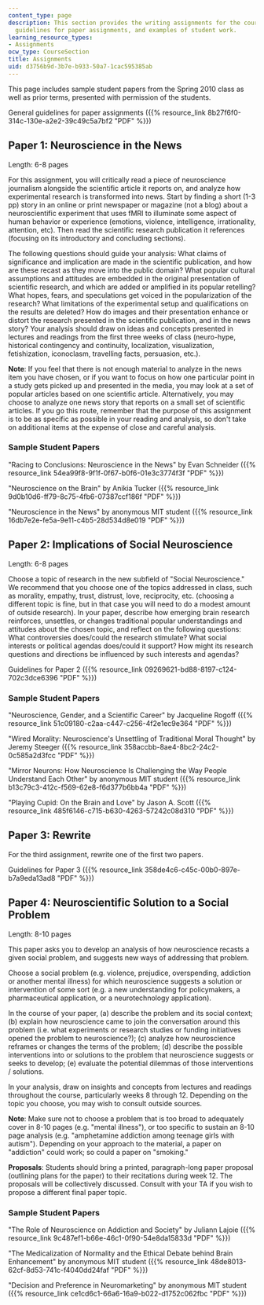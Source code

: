 ```yaml
---
content_type: page
description: This section provides the writing assignments for the course, general
  guidelines for paper assignments, and examples of student work.
learning_resource_types:
- Assignments
ocw_type: CourseSection
title: Assignments
uid: d3756b9d-3b7e-b933-50a7-1cac595385ab
---
```


This page includes sample student papers from the Spring 2010 class as well as prior terms, presented with permission of the students.

General guidelines for paper assignments ({{% resource_link 8b27f6f0-314c-130e-a2e2-39c49c5a7bf2 "PDF" %}})

Paper 1: Neuroscience in the News
---------------------------------

Length: 6-8 pages

For this assignment, you will critically read a piece of neuroscience journalism alongside the scientific article it reports on, and analyze how experimental research is transformed into news. Start by finding a short (1-3 pp) story in an online or print newspaper or magazine (not a blog) about a neuroscientific experiment that uses fMRI to illuminate some aspect of human behavior or experience (emotions, violence, intelligence, irrationality, attention, etc). Then read the scientific research publication it references (focusing on its introductory and concluding sections).

The following questions should guide your analysis: What claims of significance and implication are made in the scientific publication, and how are these recast as they move into the public domain? What popular cultural assumptions and attitudes are embedded in the original presentation of scientific research, and which are added or amplified in its popular retelling? What hopes, fears, and speculations get voiced in the popularization of the research? What limitations of the experimental setup and qualifications on the results are deleted? How do images and their presentation enhance or distort the research presented in the scientific publication, and in the news story? Your analysis should draw on ideas and concepts presented in lectures and readings from the first three weeks of class (neuro-hype, historical contingency and continuity, localization, visualization, fetishization, iconoclasm, travelling facts, persuasion, etc.).

**Note**: If you feel that there is not enough material to analyze in the news item you have chosen, or if you want to focus on how one particular point in a study gets picked up and presented in the media, you may look at a set of popular articles based on one scientific article. Alternatively, you may choose to analyze one news story that reports on a small set of scientific articles. If you go this route, remember that the purpose of this assignment is to be as specific as possible in your reading and analysis, so don't take on additional items at the expense of close and careful analysis.

### Sample Student Papers

"Racing to Conclusions: Neuroscience in the News" by Evan Schneider ({{% resource_link 54ea99f8-9f1f-0f67-b0f6-01e3c3774f3f "PDF" %}})

"Neuroscience on the Brain" by Anikia Tucker ({{% resource_link 9d0b10d6-ff79-8c75-4fb6-07387ccf186f "PDF" %}})

"Neuroscience in the News" by anonymous MIT student ({{% resource_link 16db7e2e-fe5a-9e11-c4b5-28d534d8e019 "PDF" %}})

Paper 2: Implications of Social Neuroscience
--------------------------------------------

Length: 6-8 pages

Choose a topic of research in the new subfield of "Social Neuroscience." We recommend that you choose one of the topics addressed in class, such as morality, empathy, trust, distrust, love, reciprocity, etc. (choosing a different topic is fine, but in that case you will need to do a modest amount of outside research). In your paper, describe how emerging brain research reinforces, unsettles, or changes traditional popular understandings and attitudes about the chosen topic, and reflect on the following questions: What controversies does/could the research stimulate? What social interests or political agendas does/could it support? How might its research questions and directions be influenced by such interests and agendas?

Guidelines for Paper 2 ({{% resource_link 09269621-bd88-8197-c124-702c3dce6396 "PDF" %}})

### Sample Student Papers

"Neuroscience, Gender, and a Scientific Career" by Jacqueline Rogoff ({{% resource_link 51c09180-c2aa-c447-c256-4f2e1ec9e364 "PDF" %}})

"Wired Morality: Neuroscience's Unsettling of Traditional Moral Thought" by Jeremy Steeger ({{% resource_link 358accbb-8ae4-8bc2-24c2-0c585a2d3fcc "PDF" %}})

"Mirror Neurons: How Neuroscience Is Challenging the Way People Understand Each Other" by anonymous MIT student ({{% resource_link b13c79c3-412c-f569-62e8-f6d377b6bb4a "PDF" %}})

"Playing Cupid: On the Brain and Love" by Jason A. Scott ({{% resource_link 485f6146-c715-b630-4263-57242c08d310 "PDF" %}})

Paper 3: Rewrite
----------------

For the third assignment, rewrite one of the first two papers.

Guidelines for Paper 3 ({{% resource_link 358de4c6-c45c-00b0-897e-b7a9eda13ad8 "PDF" %}})

Paper 4: Neuroscientific Solution to a Social Problem
-----------------------------------------------------

Length: 8-10 pages

This paper asks you to develop an analysis of how neuroscience recasts a given social problem, and suggests new ways of addressing that problem.

Choose a social problem (e.g. violence, prejudice, overspending, addiction or another mental illness) for which neuroscience suggests a solution or intervention of some sort (e.g. a new understanding for policymakers, a pharmaceutical application, or a neurotechnology application).

In the course of your paper, (a) describe the problem and its social context; (b) explain how neuroscience came to join the conversation around this problem (i.e. what experiments or research studies or funding initiatives opened the problem to neuroscience?); (c) analyze how neuroscience reframes or changes the terms of the problem; (d) describe the possible interventions into or solutions to the problem that neuroscience suggests or seeks to develop; (e) evaluate the potential dilemmas of those interventions / solutions.

In your analysis, draw on insights and concepts from lectures and readings throughout the course, particularly weeks 8 through 12. Depending on the topic you choose, you may wish to consult outside sources.

**Note**: Make sure not to choose a problem that is too broad to adequately cover in 8-10 pages (e.g. "mental illness"), or too specific to sustain an 8-10 page analysis (e.g. "amphetamine addiction among teenage girls with autism"). Depending on your approach to the material, a paper on "addiction" could work; so could a paper on "smoking."

**Proposals**: Students should bring a printed, paragraph-long paper proposal (outlining plans for the paper) to their recitations during week 12. The proposals will be collectively discussed. Consult with your TA if you wish to propose a different final paper topic.

### Sample Student Papers

"The Role of Neuroscience on Addiction and Society" by Juliann Lajoie ({{% resource_link 9c487ef1-b66e-46c1-0f90-54e8da15833d "PDF" %}})

"The Medicalization of Normality and the Ethical Debate behind Brain Enhancement" by anonymous MIT student ({{% resource_link 48de8013-62cf-8d53-741c-f4040dd24faf "PDF" %}})

"Decision and Preference in Neuromarketing" by anonymous MIT student ({{% resource_link ce1cd6c1-66a6-16a9-b022-d1752c062fbc "PDF" %}})